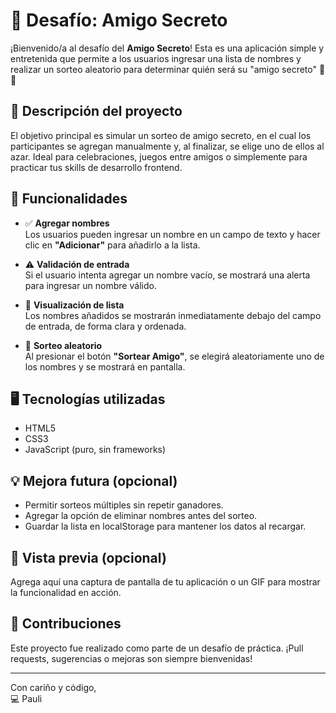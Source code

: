 # 🎁 Desafío: Amigo Secreto

¡Bienvenido/a al desafío del **Amigo Secreto**! Esta es una aplicación simple y entretenida que permite a los usuarios ingresar una lista de nombres y realizar un sorteo aleatorio para determinar quién será su "amigo secreto" 🤫🎉

## 🚀 Descripción del proyecto

El objetivo principal es simular un sorteo de amigo secreto, en el cual los participantes se agregan manualmente y, al finalizar, se elige uno de ellos al azar. Ideal para celebraciones, juegos entre amigos o simplemente para practicar tus skills de desarrollo frontend.

## 🧩 Funcionalidades

- ✅ **Agregar nombres**  
  Los usuarios pueden ingresar un nombre en un campo de texto y hacer clic en **"Adicionar"** para añadirlo a la lista.

- ⚠️ **Validación de entrada**  
  Si el usuario intenta agregar un nombre vacío, se mostrará una alerta para ingresar un nombre válido.

- 📃 **Visualización de lista**  
  Los nombres añadidos se mostrarán inmediatamente debajo del campo de entrada, de forma clara y ordenada.

- 🎲 **Sorteo aleatorio**  
  Al presionar el botón **"Sortear Amigo"**, se elegirá aleatoriamente uno de los nombres y se mostrará en pantalla.

## 🖥️ Tecnologías utilizadas

- HTML5
- CSS3
- JavaScript (puro, sin frameworks)

## 💡 Mejora futura (opcional)

- Permitir sorteos múltiples sin repetir ganadores.
- Agregar la opción de eliminar nombres antes del sorteo.
- Guardar la lista en localStorage para mantener los datos al recargar.

## 📸 Vista previa (opcional)

Agrega aquí una captura de pantalla de tu aplicación o un GIF para mostrar la funcionalidad en acción.

## 🤝 Contribuciones

Este proyecto fue realizado como parte de un desafío de práctica. ¡Pull requests, sugerencias o mejoras son siempre bienvenidas!

---

Con cariño y código,  
💻 Pauli